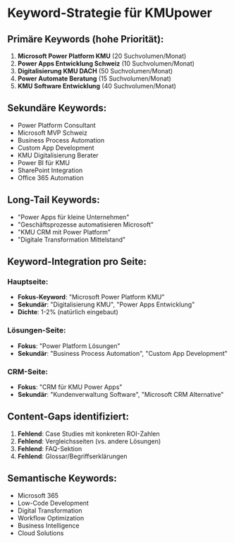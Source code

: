 # Keyword-Strategie für KMUpower

## Primäre Keywords (hohe Priorität):
1. **Microsoft Power Platform KMU** (20 Suchvolumen/Monat)
2. **Power Apps Entwicklung Schweiz** (10 Suchvolumen/Monat)
3. **Digitalisierung KMU DACH** (50 Suchvolumen/Monat)
4. **Power Automate Beratung** (15 Suchvolumen/Monat)
5. **KMU Software Entwicklung** (40 Suchvolumen/Monat)

## Sekundäre Keywords:
- Power Platform Consultant
- Microsoft MVP Schweiz
- Business Process Automation
- Custom App Development
- KMU Digitalisierung Berater
- Power BI für KMU
- SharePoint Integration
- Office 365 Automation

## Long-Tail Keywords:
- "Power Apps für kleine Unternehmen"
- "Geschäftsprozesse automatisieren Microsoft"
- "KMU CRM mit Power Platform"
- "Digitale Transformation Mittelstand"

## Keyword-Integration pro Seite:

### Hauptseite:
- **Fokus-Keyword**: "Microsoft Power Platform KMU"
- **Sekundär**: "Digitalisierung KMU", "Power Apps Entwicklung"
- **Dichte**: 1-2% (natürlich eingebaut)

### Lösungen-Seite:
- **Fokus**: "Power Platform Lösungen"
- **Sekundär**: "Business Process Automation", "Custom App Development"

### CRM-Seite:
- **Fokus**: "CRM für KMU Power Apps"
- **Sekundär**: "Kundenverwaltung Software", "Microsoft CRM Alternative"

## Content-Gaps identifiziert:
1. **Fehlend**: Case Studies mit konkreten ROI-Zahlen
2. **Fehlend**: Vergleichsseiten (vs. andere Lösungen)
3. **Fehlend**: FAQ-Sektion
4. **Fehlend**: Glossar/Begriffserklärungen

## Semantische Keywords:
- Microsoft 365
- Low-Code Development
- Digital Transformation
- Workflow Optimization
- Business Intelligence
- Cloud Solutions